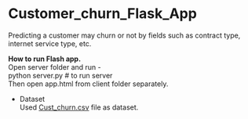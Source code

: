 # Customer_churn_Flask_App
Predicting a customer may churn or not by fields such as contract type, internet service type, etc.

<b>How to run Flash app.</b><br>
Open server folder and run - <br>
python server.py # to run server <br>
Then open app.html from client folder separately. <br>

- Dataset<br>
Used [Cust_churn.csv](https://github.com/Vatsal0313/Customer_churn_Flask_App/blob/main/model/Customer_Churn.csv) file as dataset.

